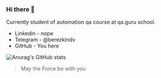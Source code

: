 ### Hi there 👋

Currently student of automation qa course at qa.guru school.

- Linkedin  - nope
- Telegram  - @berezkindv
- GitHub    - You here



![Anurag's GitHub stats](https://github-readme-stats.vercel.app/api?username=anuraghazra&show_icons=true&theme=great-gatsby)



> May the Force be with you
<!--
**berezkindv42/berezkindv42** is a ✨ _special_ ✨ repository because its `README.md` (this file) appears on your GitHub profile.

Here are some ideas to get you started:

- 🔭 I’m currently working on ...
- 🌱 I’m currently learning ...
- 👯 I’m looking to collaborate on ...
- 🤔 I’m looking for help with ...
- 💬 Ask me about ...
- 📫 How to reach me: ...
- 😄 Pronouns: ...
- ⚡ Fun fact: ...
-->
